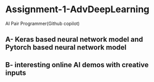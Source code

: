 # Assignment-1-AdvDeepLearning
AI Pair Programmer(Github copilot)


## A- Keras based neural network model and Pytorch based neural network model

## B- interesting online AI demos with creative inputs 

